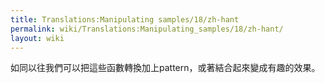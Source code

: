 ```yaml
---
title: Translations:Manipulating samples/18/zh-hant
permalink: wiki/Translations:Manipulating_samples/18/zh-hant/
layout: wiki
---
```


如同以往我們可以把這些函數轉換加上pattern，或著結合起來變成有趣的效果。
